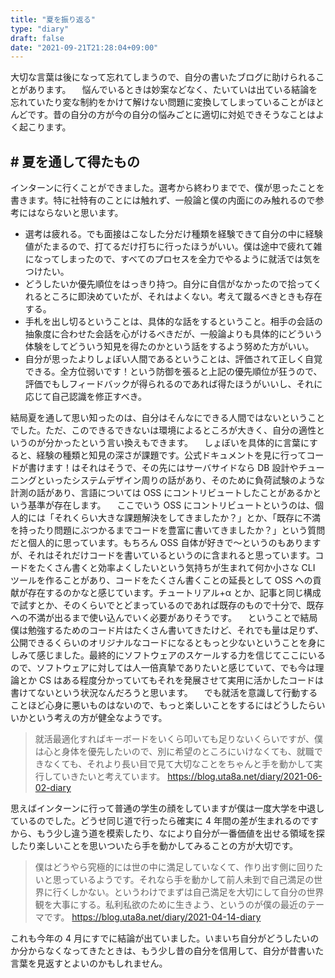 ```yaml
---
title: "夏を振り返る"
type: "diary"
draft: false
date: "2021-09-21T21:28:04+09:00"
---
```


大切な言葉は後になって忘れてしまうので、自分の書いたブログに助けられることがあります。
　悩んでいるときは妙案などなく、たいていは出ている結論を忘れていたり変な制約をかけて解けない問題に変換してしまっていることがほとんどです。昔の自分の方が今の自分の悩みごとに適切に対処できそうなことはよく起こります。

## # 夏を通して得たもの

インターンに行くことができました。選考から終わりまでで、僕が思ったことを書きます。特に社特有のことには触れず、一般論と僕の内面にのみ触れるので参考にはならないと思います。

- 選考は疲れる。でも面接はこなした分だけ種類を経験できて自分の中に経験値がたまるので、打てるだけ打ちに行ったほうがいい。僕は途中で疲れて雑になってしまったので、すべてのプロセスを全力でやるように就活では気をつけたい。
- どうしたいか優先順位をはっきり持つ。自分に自信がなかったので拾ってくれるところに即決めていたが、それはよくない。考えて蹴るべきときも存在する。
- 手札を出し切るということは、具体的な話をするということ。相手の会話の抽象度に合わせた会話を心がけるべきだが、一般論よりも具体的にどういう体験をしてどういう知見を得たのかという話をするよう努めた方がいい。
- 自分が思ったよりしょぼい人間であるということは、評価されて正しく自覚できる。全方位弱いです！という防御を張ると上記の優先順位が狂うので、評価でもしフィードバックが得られるのであれば得たほうがいいし、それに応じて自己認識を修正すべき。

結局夏を通して思い知ったのは、自分はそんなにできる人間ではないということでした。ただ、このできるできないは環境によるところが大きく、自分の適性というのが分かったという言い換えもできます。
　しょぼいを具体的に言葉にすると、経験の種類と知見の深さが課題です。公式ドキュメントを見に行ってコードが書けます！はそれはそうで、その先にはサーバサイドなら DB 設計やチューニングといったシステムデザイン周りの話があり、そのために負荷試験のような計測の話があり、言語については OSS にコントリビュートしたことがあるかという基準が存在します。
　ここでいう OSS にコントリビュートというのは、個人的には「それくらい大きな課題解決をしてきましたか？」とか、「既存に不満を持ったり問題にぶつかるまでコードを豊富に書いてきましたか？」という質問だと個人的に思っています。もちろん OSS 自体が好きで〜というのもありますが、それはそれだけコードを書いているというのに含まれると思っています。コードをたくさん書くと効率よくしたいという気持ちが生まれて何か小さな CLI ツールを作ることがあり、コードをたくさん書くことの延長として OSS への貢献が存在するのかなと感じています。チュートリアル+α とか、記事と同じ構成で試すとか、そのくらいでとどまっているのであれば既存のもので十分で、既存への不満が出るまで使い込んでいく必要がありそうです。
　ということで結局僕は勉強するためのコード片はたくさん書いてきたけど、それでも量は足りず、公開できるくらいのオリジナルなコードになるともっと少ないということを身にしみて感じました。最終的にソフトウェアのスケールする力を信じてここにいるので、ソフトウェアに対しては人一倍真摯でありたいと感じていて、でも今は理論とか CS はある程度分かっていてもそれを発展させて実用に活かしたコードは書けてないという状況なんだろうと思います。
　でも就活を意識して行動することほど心身に悪いものはないので、もっと楽しいことをするにはどうしたらいいかという考えの方が健全なようです。

> 就活最適化すればキーボードをいくら叩いても足りないくらいですが、僕は心と身体を優先したいので、別に希望のところにいけなくても、就職できなくても、それより長い目で見て大切なことをちゃんと手を動かして実行していきたいと考えています。
> https://blog.uta8a.net/diary/2021-06-02-diary

思えばインターンに行って普通の学生の顔をしていますが僕は一度大学を中退しているのでした。どうせ同じ道で行ったら確実に 4 年間の差が生まれるのですから、もう少し違う道を模索したり、なにより自分が一番価値を出せる領域を探したり楽しいことを思いついたら手を動かしてみることの方が大切です。

> 僕はどうやら究極的には世の中に満足していなくて、作り出す側に回りたいと思っているようです。それなら手を動かして前人未到で自己満足の世界に行くしかない。というわけでまずは自己満足を大切にして自分の世界観を大事にする。私利私欲のために生きよう、というのが僕の最近のテーマです。
> https://blog.uta8a.net/diary/2021-04-14-diary

これも今年の 4 月にすでに結論が出ていました。いまいち自分がどうしたいのか分からなくなってきたときは、もう少し昔の自分を信用して、自分が昔書いた言葉を見返すとよいのかもしれません。
